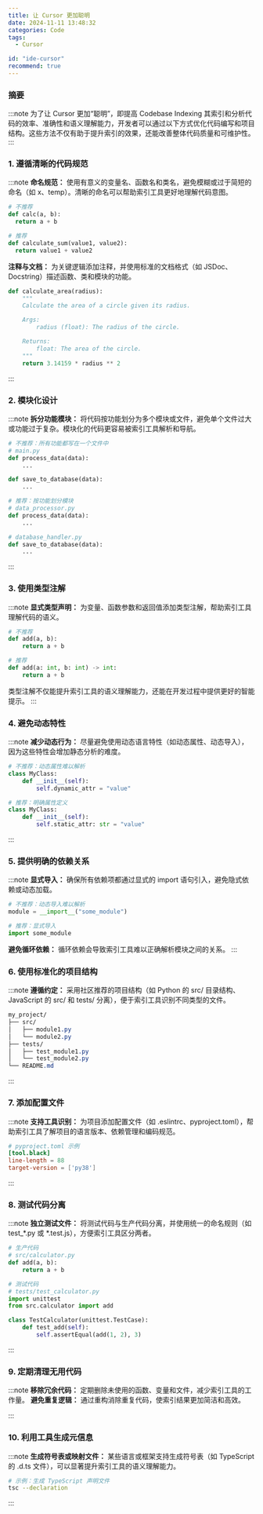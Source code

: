 ```yaml
---
title: 让 Cursor 更加聪明
date: 2024-11-11 13:48:32
categories: Code
tags:
  - Cursor

id: "ide-cursor"
recommend: true
---
```


### 摘要

:::note
为了让 Cursor 更加“聪明”，即提高 Codebase Indexing 其索引和分析代码的效率、准确性和语义理解能力，开发者可以通过以下方式优化代码编写和项目结构。这些方法不仅有助于提升索引的效果，还能改善整体代码质量和可维护性。
:::

### 1. 遵循清晰的代码规范

:::note
**命名规范：** 使用有意义的变量名、函数名和类名，避免模糊或过于简短的命名（如 x、temp）。清晰的命名可以帮助索引工具更好地理解代码意图。

```python
# 不推荐
def calc(a, b):
  return a + b

# 推荐
def calculate_sum(value1, value2):
  return value1 + value2

```

**注释与文档：** 为关键逻辑添加注释，并使用标准的文档格式（如 JSDoc、Docstring）描述函数、类和模块的功能。

```python
def calculate_area(radius):
    """
    Calculate the area of a circle given its radius.

    Args:
        radius (float): The radius of the circle.

    Returns:
        float: The area of the circle.
    """
    return 3.14159 * radius ** 2


```

:::

### 2. 模块化设计

:::note
**拆分功能模块：** 将代码按功能划分为多个模块或文件，避免单个文件过大或功能过于复杂。模块化的代码更容易被索引工具解析和导航。

```python
# 不推荐：所有功能都写在一个文件中
# main.py
def process_data(data):
    ...

def save_to_database(data):
    ...

# 推荐：按功能划分模块
# data_processor.py
def process_data(data):
    ...

# database_handler.py
def save_to_database(data):
    ...

```

:::

### 3. 使用类型注解

:::note
**显式类型声明：** 为变量、函数参数和返回值添加类型注解，帮助索引工具理解代码的语义。

```python
# 不推荐
def add(a, b):
    return a + b

# 推荐
def add(a: int, b: int) -> int:
    return a + b


```
类型注解不仅能提升索引工具的语义理解能力，还能在开发过程中提供更好的智能提示。
:::

### 4. 避免动态特性
:::note
**减少动态行为：** 尽量避免使用动态语言特性（如动态属性、动态导入），因为这些特性会增加静态分析的难度。
```python
# 不推荐：动态属性难以解析
class MyClass:
    def __init__(self):
        self.dynamic_attr = "value"

# 推荐：明确属性定义
class MyClass:
    def __init__(self):
        self.static_attr: str = "value"

```

:::
### 5. 提供明确的依赖关系
:::note
**显式导入：** 确保所有依赖项都通过显式的 import 语句引入，避免隐式依赖或动态加载。

```python
# 不推荐：动态导入难以解析
module = __import__("some_module")

# 推荐：显式导入
import some_module


```
**避免循环依赖：** 循环依赖会导致索引工具难以正确解析模块之间的关系。
:::

### 6. 使用标准化的项目结构
:::note
**遵循约定：** 采用社区推荐的项目结构（如 Python 的 src/ 目录结构、JavaScript 的 src/ 和 tests/ 分离），便于索引工具识别不同类型的文件。
```css
my_project/
├── src/
│   ├── module1.py
│   └── module2.py
├── tests/
│   ├── test_module1.py
│   └── test_module2.py
└── README.md

```
:::

### 7. 添加配置文件
:::note
**支持工具识别：** 为项目添加配置文件（如 .eslintrc、pyproject.toml），帮助索引工具了解项目的语言版本、依赖管理和编码规范。
```toml
# pyproject.toml 示例
[tool.black]
line-length = 88
target-version = ['py38']

```
:::
### 8. 测试代码分离
:::note
**独立测试文件：** 将测试代码与生产代码分离，并使用统一的命名规则（如 test_*.py 或 *.test.js），方便索引工具区分两者。
```python
# 生产代码
# src/calculator.py
def add(a, b):
    return a + b

# 测试代码
# tests/test_calculator.py
import unittest
from src.calculator import add

class TestCalculator(unittest.TestCase):
    def test_add(self):
        self.assertEqual(add(1, 2), 3)

```
:::

### 9. 定期清理无用代码
:::note
**移除冗余代码：** 定期删除未使用的函数、变量和文件，减少索引工具的工作量。
**避免重复逻辑：** 通过重构消除重复代码，使索引结果更加简洁和高效。

:::
### 10. 利用工具生成元信息
:::note
**生成符号表或映射文件：** 某些语言或框架支持生成符号表（如 TypeScript 的 .d.ts 文件），可以显著提升索引工具的语义理解能力。
```bash
# 示例：生成 TypeScript 声明文件
tsc --declaration


```
:::
